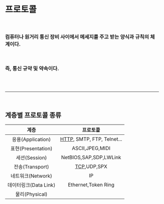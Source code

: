 # **프로토콜**

<br>

### 컴퓨터나 원거리 통신 장비 사이에서 **메세지를 주고 받는 양식과 규칙의 체계**이다.

<br>

### 즉, **통신 규약 및 약속**이다.

<br><br>

- - -

<br>

## **계층별 프로토콜 종류**

| 계층 | 프로토콜 |
|:---:|:---:|
|응용(Application)|[HTTP](HTTP.md), SMTP, FTP, Telnet...
|표현(Presentation)|ASCII,JPEG,MIDI|
|세션(Session)|NetBIOS,SAP,SDP,LWLink|
|전송(Transport)|[TCP](TCP.md),UDP,SPX|
|네트워크(Network)|IP|
|데이터링크(Data Link)|Ethernet,Token Ring|
|물리(Physical)||